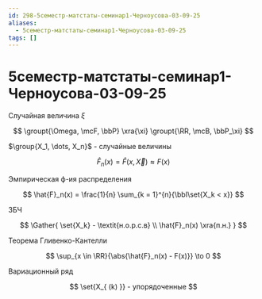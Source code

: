 ```yaml
---
id: 298-5семестр-матстаты-семинар1-Черноусова-03-09-25
aliases:
  - 5семестр-матстаты-семинар1-Черноусова-03-09-25
tags: []
---
```


# 5семестр-матстаты-семинар1-Черноусова-03-09-25

Случайная величина $\xi$

$$
\groupt{\Omega, \mcF, \bbP} \xra{\xi} \groupt{\RR, \mcB, \bbP_\xi}
$$

$\group{X_1, \dots, X_n}$ - случайные величины

$$
\hat{F}_n(x) = \hat{F}(x, \vec{X}) \approx F(x)
$$

Эмпирическая ф-ия распределения

$$
\hat{F}_n(x) = \frac{1}{n} \sum_{k = 1}^{n}{\bbI\set{X_k < x}}
$$

ЗБЧ

$$
\Gather{
\set{X_k} - \textit{н.о.р.с.в} \\
\hat{F}_n(x) \xra{п.н.}
}
$$

Теорема Гливенко-Кантелли

$$
\sup_{x \in \RR}{\abs{\hat{F}_n(x) - F(x)}} \to 0
$$

Вариационный ряд

$$
\set{X_{ (k) }} - упорядоченные
$$


